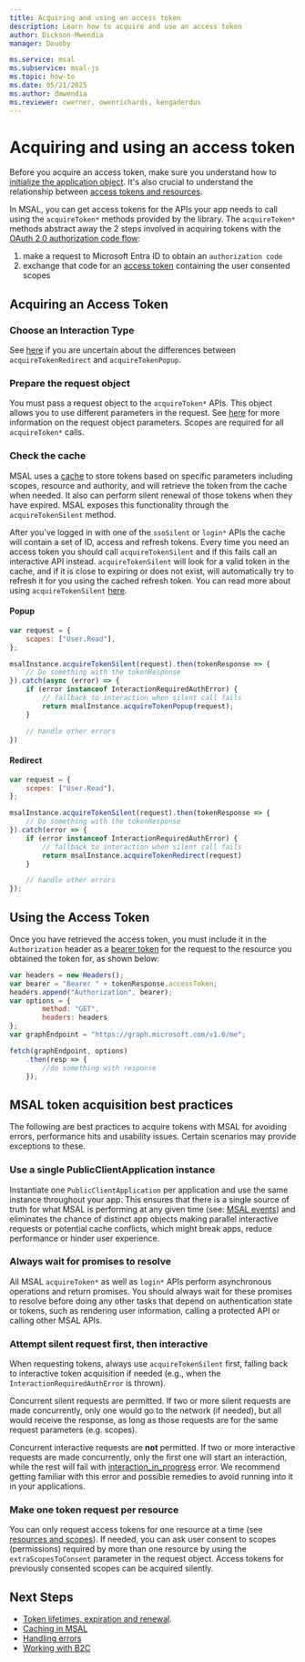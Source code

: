 ```yaml
---
title: Acquiring and using an access token
description: Learn how to acquire and use an access token
author: Dickson-Mwendia
manager: Doueby

ms.service: msal
ms.subservice: msal-js
ms.topic: how-to
ms.date: 05/21/2025
ms.author: dmwendia
ms.reviewer: cwerner, owenrichards, kengaderdus
---
```


# Acquiring and using an access token

Before you acquire an access token, make sure you understand how to [initialize the application object](./initialization.md). It's also crucial to understand the relationship between [access tokens and resources](./resources-and-scopes.md).

In MSAL, you can get access tokens for the APIs your app needs to call using the `acquireToken*` methods provided by the library. The `acquireToken*` methods abstract away the 2 steps involved in acquiring tokens with the [OAuth 2.0 authorization code flow](/entra/identity-platform/v2-oauth2-auth-code-flow.md):

1. make a request to Microsoft Entra ID to obtain an `authorization code`
1. exchange that code for an [access token](/entra/identity-platform/access-tokens.md) containing the user consented scopes

## Acquiring an Access Token

### Choose an Interaction Type

See [here](./initialization.md#choosing-an-interaction-type) if you are uncertain about the differences between `acquireTokenRedirect` and `acquireTokenPopup`.

### Prepare the request object

You must pass a request object to the `acquireToken*` APIs. This object allows you to use different parameters in the request. See [here](./request-response-object.md) for more information on the request object parameters. Scopes are required for all `acquireToken*` calls.

### Check the cache

MSAL uses a [cache](./caching.md) to store tokens based on specific parameters including scopes, resource and authority, and will retrieve the token from the cache when needed. It also can perform silent renewal of those tokens when they have expired. MSAL exposes this functionality through the `acquireTokenSilent` method.

After you've logged in with one of the `ssoSilent` or `login*` APIs the cache will contain a set of ID, access and refresh tokens. Every time you need an access token you should call `acquireTokenSilent` and if this fails call an interactive API instead. `acquireTokenSilent` will look for a valid token in the cache, and if it is close to expiring or does not exist, will automatically try to refresh it for you using the cached refresh token. You can read more about using `acquireTokenSilent` [here](./token-lifetimes.md#token-renewal).

#### Popup

```javascript
var request = {
    scopes: ["User.Read"],
};

msalInstance.acquireTokenSilent(request).then(tokenResponse => {
    // Do something with the tokenResponse
}).catch(async (error) => {
    if (error instanceof InteractionRequiredAuthError) {
        // fallback to interaction when silent call fails
        return msalInstance.acquireTokenPopup(request);
    }

    // handle other errors
})
```

#### Redirect

```javascript
var request = {
    scopes: ["User.Read"],
};

msalInstance.acquireTokenSilent(request).then(tokenResponse => {
    // Do something with the tokenResponse
}).catch(error => {
    if (error instanceof InteractionRequiredAuthError) {
        // fallback to interaction when silent call fails
        return msalInstance.acquireTokenRedirect(request)
    }

    // handle other errors
});
```

## Using the Access Token

Once you have retrieved the access token, you must include it in the `Authorization` header as a [bearer token](https://www.rfc-editor.org/rfc/rfc6750) for the request to the resource you obtained the token for, as shown below:

```JavaScript
var headers = new Headers();
var bearer = "Bearer " + tokenResponse.accessToken;
headers.append("Authorization", bearer);
var options = {
        method: "GET",
        headers: headers
};
var graphEndpoint = "https://graph.microsoft.com/v1.0/me";

fetch(graphEndpoint, options)
    .then(resp => {
        //do something with response
    });
```

## MSAL token acquisition best practices

The following are best practices to acquire tokens with MSAL for avoiding errors, performance hits and usability issues. Certain scenarios may provide exceptions to these.

### Use a single PublicClientApplication instance

Instantiate one `PublicClientApplication` per application and use the same instance throughout your app. This ensures that there is a single source of truth for what MSAL is performing at any given time (see: [MSAL events](events.md)) and eliminates the chance of distinct app objects making parallel interactive requests or potential cache conflicts, which might break apps, reduce performance or hinder user experience.

### Always wait for promises to resolve

All MSAL `acquireToken*` as well as `login*` APIs perform asynchronous operations and return promises. You should always wait for these promises to resolve before doing any other tasks that depend on authentication state or tokens, such as rendering user information, calling a protected API or calling other MSAL APIs.

### Attempt silent request first, then interactive

When requesting tokens, always use `acquireTokenSilent` first, falling back to interactive token acquisition if needed (e.g., when the `InteractionRequiredAuthError` is thrown).

Concurrent silent requests are permitted. If two or more silent requests are made concurrently, only one would go to the network (if needed), but all would receive the response, as long as those requests are for the same request parameters (e.g. scopes).

Concurrent interactive requests are **not** permitted. If two or more interactive requests are made concurrently, only the first one will start an interaction, while the rest will fail with [interaction_in_progress](https://github.com/AzureAD/microsoft-authentication-library-for-js/blob/dev/lib/msal-browser/docs/errors.md#interaction_in_progress) error. We recommend getting familiar with this error and possible remedies to avoid running into it in your applications.

### Make one token request per resource

You can only request access tokens for one resource at a time (see [resources and scopes](resources-and-scopes.md)). If needed, you can ask user consent to scopes (permissions) required by more than one resource by using the `extraScopesToConsent` parameter in the request object. Access tokens for previously consented scopes can be acquired silently.

## Next Steps

- [Token lifetimes, expiration and renewal](./token-lifetimes.md).
- [Caching in MSAL](./caching.md)
- [Handling errors](./errors.md)
- [Working with B2C](./working-with-b2c.md)
